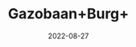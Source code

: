 ---
title: 'Gazobaan+Burg+'
date: '2022-08-27' 
metatag: '' 
inventory: '0' 
draft: false 
# meta description 
shortDescripton: ''
description: 'Herb'
longdescription: ''
featured: True
# product Price
price: '70.0'
# Product Short Description
shortDescription: ''
productID: '56CE8386-3126-ED11-9968-005056B3A416'
type: 'products'
category: 'Herb' 
thumnailproduct: 'https://aminsaddiquidawakhana.eralive.net/images/products/56CE8386-3126-ED11-9968-005056B3A4161.png' 
images:
  - image: 'images/products/56CE8386-3126-ED11-9968-005056B3A4161.png'  
Variants:
---